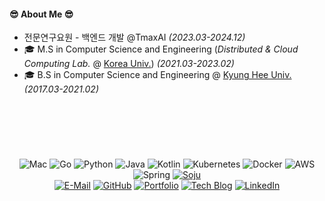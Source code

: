 #### 😎 About Me 😎
- 전문연구요원 - 백엔드 개발 @TmaxAI <i>(2023.03-2024.12)</i>
- 🎓 M.S in Computer Science and Engineering (<i>Distributed & Cloud Computing Lab.</i> @ <a href="http://korea.ac.kr">Korea Univ.</a>) <i>(2021.03-2023.02)</i>
- 🎓 B.S in Computer Science and Engineering @ <a href="https://khu.ac.kr">Kyung Hee Univ.</a> <i>(2017.03-2021.02)</i>

## &nbsp;

<br>

<div align="center">
  
  ![Mac](https://img.shields.io/badge/Mac-999999?style=flat-square&logoColor=white&logo=apple)
  ![Go](https://img.shields.io/badge/Go-00ADD8?style=flat-square&logoColor=white&logo=go)
  ![Python](https://img.shields.io/badge/Python-3776AB?style=flat-square&logoColor=white&logo=python)
  ![Java](https://img.shields.io/badge/Java-f89820?style=flat-square&logoColor=white)
  ![Kotlin](https://img.shields.io/badge/Kotlin-7F52FF?style=flat-square&logoColor=white&logo=kotlin)
  ![Kubernetes](https://img.shields.io/badge/Kubernetes-326CE5?style=flat-square&logoColor=white&logo=kubernetes)
  ![Docker](https://img.shields.io/badge/Docker-2496ED?style=flat-square&logoColor=white&logo=docker)
  ![AWS](https://img.shields.io/badge/AWS-232F3E?style=flat-square&logoColor=white&logo=amazon%20aws)
  ![Spring](https://img.shields.io/badge/Spring-6DB33F?style=flat-square&logoColor=white&logo=spring)
  [![Soju](https://img.shields.io/badge/Soju-47A24B?style=flat-square&logoColor=white&logo=mocha)](https://en.wikipedia.org/wiki/Soju)  
  [![E-Mail](https://img.shields.io/badge/Email-D14836?style=flat-square&logoColor=white&logo=gmail)](mailto:freckie@frec.kr)
  [![GitHub](https://img.shields.io/badge/GitHub-000000?style=flat-square&logoColor=white&logo=github)](https://github.com/freckie)
  [![Portfolio](https://img.shields.io/badge/Portfolio-informational?style=flat-square&logoColor=white&logo=notion)](https://freckie.notion.site/64d6f9bb2034479191cbef0ee403cc7b)
  [![Tech Blog](https://img.shields.io/badge/Tech%20Blog-800000?style=flat-square&logoColor=white&logo=blogger)](https://blog.frec.kr)
  [![LinkedIn](https://img.shields.io/badge/LinkedIn-0A66C2?style=flat-square&logoColor=white&logo=LinkedIn)](https://linkedin.com/in/김명현)
  
</div>
<!-- Badges are made with shields.io -->

<!--
### 📈 My stats  
[![Freckie's github stats](https://github-readme-stats.vercel.app/api?username=freckie&cound_private=true&show_icons=true)](https://github.com/anuraghazra/github-readme-stats)
-->
